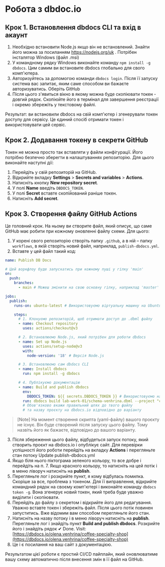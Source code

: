 # Робота з dbdoc.io

## Крок 1. Встановлення dbdocs CLI та вхід в акаунт

1. Необхідно встановити Node.js якщо він не встановлений. Знайти його можна за посиланням https://nodejs.org/uk . Потрібен інсталятор Windows (файл .msi)
2. У командному рядку Windows виконайте команду `npm install -g dbdocs`. Цим самим ви встановите  dbdocs глобально для свого комп'ютера.
3. Авторизуйтесь за допомогою команди `dbdocs login`. Після її запуску система вас запитає, яким саме способом ви бажаєте авторизуватись.  Оберіть GitHub
4. Після цього з'явиться вікно в якому можна буде скопіювати токен - довгий рядок. Скопіюйте його в термінал для завершення реєстрації і окремо збережіть у текстовому файлі.

Результат: ви встановили dbdocs на свій комп'ютер і згенерували токен доступу для сервісу. Це єдиний спосіб отримати токен і використовувати цей сервіс.

## Крок 2. Додавання токену в секрети GitHub

Токен не можна просто так вставляти у файли конфігурації. Його потрібно безпечно зберегти в налаштуваннях репозиторію. Для цього виконайте наступні дії:

1. Перейдіть у свій репозиторій на GitHub.
2. Відкрийте вкладку **Settings** > **Secrets and variables** > **Actions**.
3. Натисніть кнопку **New repository secret**.
4. У полі **Name** введіть `DBDOCS_TOKEN`.
5. У полі **Secret** вставте скопійований раніше токен.
6. Натисніть **Add secret**.

## Крок 3. Створення файлу GitHub Actions

Це головний крок. На ньому ви створите файл, який описує, що саме GitHub має робити при кожному оновленні файлу схеми. Для цього:

1. У корені свого репозиторію створіть папку `.github`, а в ній – папку `workflows`, в якій створіть новий файл, наприклад, `publish-dbdocs.yml`.
2. Вставте у цей файл такий код:
```yaml
name: Publish DB Docs

# Цей воркфлоу буде запускатись при кожному пуші у гілку 'main'
on:
  push:
    branches:
      - main # Можеш змінити на свою основну гілку, наприклад 'master'

jobs:
  publish:
    runs-on: ubuntu-latest # Використовуємо віртуальну машину на Ubuntu

    steps:
      # 1. Клонуємо репозиторій, щоб отримати доступ до .dbml файлу
      - name: Checkout repository
        uses: actions/checkout@v3

      # 2. Встановлюємо Node.js, який потрібен для роботи dbdocs
      - name: Set up Node.js
        uses: actions/setup-node@v3
        with:
          node-version: '18' # Версія Node.js

      # 3. Встановлюємо сам dbdocs CLI
      - name: Install dbdocs
        run: npm install -g dbdocs

      # 4. Публікуємо документацію
      - name: Build and publish dbdocs
        env:
          DBDOCS_TOKEN: ${{ secrets.DBDOCS_TOKEN }} # Використовуємо наш секретний токен
        run: dbdocs build lab-work-01/schema-venhrina.dbml --project "coffee-specialty-shop"
        # Обов'язково вкажи правильний шлях до твого файлу
        # та назву проєкту на dbdocs.io відповідно до варіанту
```
>[Note]
>На момент створення скрипта (yaml-файлу) вашого проєкту не існує. Він буде створений після запуску цього файлу. Тому назвіть його як бажаєте, відповідно до вашого варіанту.

3. Після збереження цього файлу, відбудеться запуск потоку, який створить проєкт на dbdocs.io і опублікує сайт.  Для перевірки успішності його роботи перейдіть на вкладку **Actions** і перегляньте стан потоку Update publish-dbdocs.yml
4. Якщо біля нього піктограма зеленого кольору, то все добре і перейдіть на п. 7. Якщо красного кольору, то натисніть на цей потік і в меню ліворуч натисніть на **publish**.
5. Перегляньте лог і розкрийте пункт, я кому відбулась помилка. Скоріше за все, проблема з токеном. Для її виправлення, відкрийте командний рядок на своєму комп'ютері і виконайте команду `dbdocs token -g`. Вона згенерує новий токен, який треба буде уважно виділити і скопіювати.
6. Перейдіть до файлу з секретом і відкрийте його для редагування. Уважно вставте токен і збережіть файл. Після цього потік повинен запуститись. Вже відомим вам способом перегляньте його стан.
7. Натисніть на назву потоку і в меню ліворуч натисніть на **publish**. Перегляньте лог і знайдіть пункт **Build and publish dbdocs**. Розкрийте його і знайдіть рядок ✔ Done. Visit: [https://dbdocs.io/olena.venhrina/coffee-specialty-shop](https://dbdocs.io/olena.venhrina/coffee-specialty-shop) 
8. Це і є посилання на ваш сайт з документацією. 

Результатом цієї роботи є простий  CI/CD пайплайн, який оновлюватиме вашу схему автоматично після внесення змін в її файл на GitHub.
